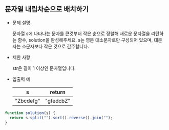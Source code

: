 ## 문자열 내림차순으로 배치하기

- 문제 설명

  문자열 s에 나타나는 문자를 큰것부터 작은 순으로 정렬해 새로운 문자열을 리턴하는 함수, solution을 완성해주세요.
  s는 영문 대소문자로만 구성되어 있으며, 대문자는 소문자보다 작은 것으로 간주합니다.

- 제한 사항

  str은 길이 1 이상인 문자열입니다.

- 입출력 예

  |     s     |  return   |
  | :-------: | :-------: |
  | "Zbcdefg" | "gfedcbZ" |

```jsx
function solution(s) {
  return s.split("").sort().reverse().join("");
}
```
